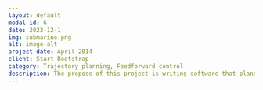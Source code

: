 ```yaml
---
layout: default
modal-id: 6
date: 2023-12-1
img: submarine.png
alt: image-alt
project-date: April 2014
client: Start Bootstrap
category: Trajectory planning, Feedforward control
description: The propose of this project is writing software that plans a trajectory for the end-effector of the youBot mobile manipulator (a mobile base with four mecanum wheels and a 5R robot arm), performs odometry as the chassis moves, and performs feedback control to drive the youBot to pick up a block at a specified location, carry it to a desired location, and put it down. 
---
```

